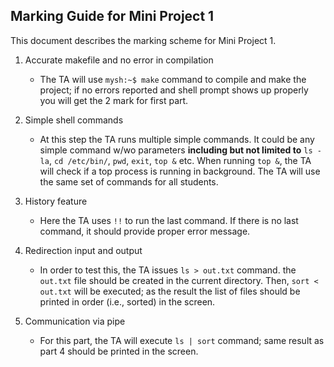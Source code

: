 ## Marking Guide for Mini Project 1
This document describes the marking scheme for Mini Project 1.

1. Accurate makefile and no error in compilation 
    * The TA will use `mysh:~$ make` command to compile and make the project; if no errors reported and shell prompt 
    shows up properly you will get the 2 mark for first part.

2. Simple shell commands
    * At this step the TA runs multiple simple commands. It could be any simple command w/wo parameters **including but not
    limited to** `ls -la`, `cd /etc/bin/`, `pwd`, `exit`, `top &` etc. When running `top &`, the TA will check if
    a top process is running in background. The TA will use the same set of commands for all students.

3. History feature
    * Here the TA uses `!!` to run the last command. If there is no last command, it should provide proper error message.
    
4. Redirection input and output
    * In order to test this, the TA issues `ls > out.txt` command. the `out.txt` file should be created in the current 
    directory. Then, `sort < out.txt` will be executed; as the result the list of files should be printed in order 
    (i.e., sorted) in the screen.
    
5. Communication via pipe
    * For this part, the TA will execute `ls | sort` command; same result as part 4 should be printed in the screen.    

